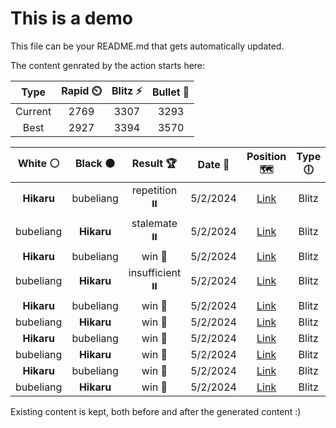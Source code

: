 # This is a demo

This file can be your README.md that gets automatically updated.

The content genrated by the action starts here:

<!--START_SECTION:chessStats-->
<!-- Automatically generated with https://github.com/Balastrong/chess-stats-action -->

| Type | Rapid ⏲️ | Blitz ⚡ | Bullet 🔫 |
|:---:|:---:|:---:|:---:|
| Current | 2769 | 3307 | 3293 |
| Best | 2927 | 3394 | 3570 |

| White ⚪ | Black ⚫ | Result 🏆 | Date 📅 | Position 🗺️ | Type 🕕 |
|:---:|:---:|:---:|:---:|:---:|:---:|
| **Hikaru** | bubeliang | repetition ⏸️ | 5/2/2024 | <a href="http://www.ee.unb.ca/cgi-bin/tervo/fen.pl?select=8/R5bk/1Bp3p1/8/5n2/2P3NP/PP3P1P/3qRK2 b - -">Link</a> | Blitz |
| bubeliang | **Hikaru** | stalemate ⏸️ | 5/2/2024 | <a href="http://www.ee.unb.ca/cgi-bin/tervo/fen.pl?select=8/8/8/8/p7/Pp6/1Pk5/K7 w - -">Link</a> | Blitz |
| **Hikaru** | bubeliang | win 🥇 | 5/2/2024 | <a href="http://www.ee.unb.ca/cgi-bin/tervo/fen.pl?select=r4rk1/pb3qbQ/4p3/1ppnP1B1/3P1p2/2PB2R1/PP4PP/R5K1 b - -">Link</a> | Blitz |
| bubeliang | **Hikaru** | insufficient ⏸️ | 5/2/2024 | <a href="http://www.ee.unb.ca/cgi-bin/tervo/fen.pl?select=8/8/8/6K1/8/8/3k4/8 w - -">Link</a> | Blitz |
| **Hikaru** | bubeliang | win 🥇 | 5/2/2024 | <a href="http://www.ee.unb.ca/cgi-bin/tervo/fen.pl?select=r6r/p5pk/RP1qp1bp/4Qp2/2pB1P2/8/2P3PP/R5K1 b - -">Link</a> | Blitz |
| bubeliang | **Hikaru** | win 🥇 | 5/2/2024 | <a href="http://www.ee.unb.ca/cgi-bin/tervo/fen.pl?select=8/1k2Kp2/1P2p1p1/1P2P2p/2n2r1P/8/8/8 w - -">Link</a> | Blitz |
| **Hikaru** | bubeliang | win 🥇 | 5/2/2024 | <a href="http://www.ee.unb.ca/cgi-bin/tervo/fen.pl?select=8/4n1Q1/6kp/3b4/3B2P1/5q2/7K/8 b - -">Link</a> | Blitz |
| bubeliang | **Hikaru** | win 🥇 | 5/2/2024 | <a href="http://www.ee.unb.ca/cgi-bin/tervo/fen.pl?select=2q1r1k1/5r1p/p5p1/1pp1b3/6n1/1PPR1Q2/P3NBK1/3R4 w - -">Link</a> | Blitz |
| **Hikaru** | bubeliang | win 🥇 | 5/2/2024 | <a href="http://www.ee.unb.ca/cgi-bin/tervo/fen.pl?select=8/8/8/8/2K5/6R1/1k6/8 b - -">Link</a> | Blitz |
| bubeliang | **Hikaru** | win 🥇 | 5/2/2024 | <a href="http://www.ee.unb.ca/cgi-bin/tervo/fen.pl?select=1r5k/7p/4B1p1/5p2/8/2p3P1/1p2RPKP/r2R4 w - -">Link</a> | Blitz |

<!--END_SECTION:chessStats-->

Existing content is kept, both before and after the generated content :)
